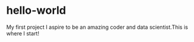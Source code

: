# hello-world
My first project
I aspire to be an amazing coder and data scientist.This is where I start!
